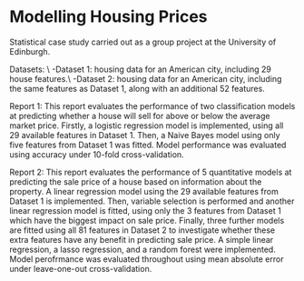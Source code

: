 # Modelling Housing Prices

Statistical case study carried out as a group project at the University of Edinburgh.

Datasets: \\
-Dataset 1: housing data for an American city, including 29 house features.\\
-Dataset 2: housing data for an American city, including the same features as Dataset 1, along with an additional 52 features.

Report 1: This report evaluates the performance of two classification models at predicting whether a house will sell for above or below the average market price. Firstly, a logistic regression model is implemented, using all 29 available features in Dataset 1. Then, a Naive Bayes model using only five features from Dataset 1 was fitted. Model performance was evaluated using accuracy under 10-fold cross-validation.

Report 2: This report evaluates the performance of 5 quantitative models at predicting the sale price of a house based on information about the property. A linear regression model using the 29 available features from Dataset 1 is implemented. Then, variable selection is performed and another linear regression model is fitted, using only the 3 features from Dataset 1 which have the biggest impact on sale price. Finally, three further models are fitted using all 81 features in Dataset 2 to investigate whether these
extra features have any benefit in predicting sale price. A simple linear regression, a lasso regression, and a random forest were implemented. Model perofrmance was evaluated throughout using mean absolute error under leave-one-out cross-validation.
